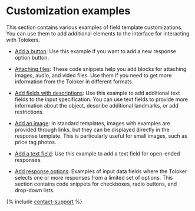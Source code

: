 # Customization examples

This section contains various examples of field template customizations. You can use them to add additional elements to the interface for interacting with Tolokers.

- [Add a button](advanced-features-button.md): Use this example if you want to add a new response option button.

- [Attaching files](advanced-features-attach.md): These code snippets help you add blocks for attaching images, audio, and video files. Use them if you need to get more information from the Toloker in different formats.

- [Add fields with descriptions](advanced-features-input-data.md): Use this example to add additional text fields to the input specification. You can use text fields to provide more information about the object, describe additional landmarks, or add restrictions.

- [Add an image](advanced-features-show-pic.md): In standard templates, images with examples are provided through links, but they can be displayed directly in the response template. This is particularly useful for small images, such as price tag photos.

- [Add a text field](advanced-features-input-string.md): Use this example to add a text field for open-ended responses.

- [Add response options](advanced-features-input-selector.md): Examples of input data fields where the Toloker selects one or more responses from a limited set of options. This section contains code snippets for checkboxes, radio buttons, and drop-down lists.

{% include [contact-support](../_includes/contact-support-help.md) %}